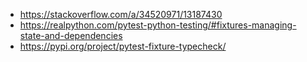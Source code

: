 - https://stackoverflow.com/a/34520971/13187430
- https://realpython.com/pytest-python-testing/#fixtures-managing-state-and-dependencies
- https://pypi.org/project/pytest-fixture-typecheck/